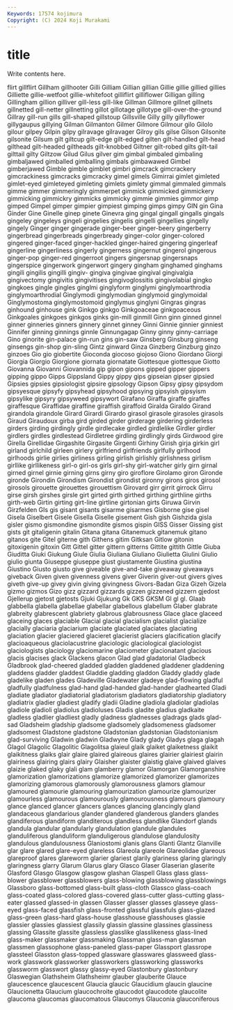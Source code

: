 ```yaml
---
Keywords: 17574 kojimura
Copyright: (C) 2024 Koji Murakami
---
```


# title

Write contents here.



flirt gillflirt Gillham gillhooter Gilli Gilliam Gillian
gillian Gillie gillie gillied gillies Gilliette gillie-wetfoot gillie-whitefoot gilliflirt gilliflower
Gilligan gilling Gillingham gillion gilliver gill-less gill-like Gillman Gillmore gillnet
gillnets gillnetted gill-netter gillnetting gillot gillotage gillotype gill-over-the-ground Gillray gill-run
gills gill-shaped gillstoup Gillsville Gilly gilly gillyflower gillygaupus gillying Gilman
Gilmanton Gilmer Gilmore Gilmour gilo Gilolo gilour gilpey Gilpin gilpy
gilravage gilravager Gilroy gils gilse Gilson Gilsonite gilsonite Gilsum gilt
giltcup gilt-edge gilt-edged gilten gilt-handled gilt-head gilthead gilt-headed giltheads gilt-knobbed
Giltner gilt-robed gilts gilt-tail gilttail gilty Giltzow Gilud Gilus gilver
gim gimbal gimbaled gimbaling gimbaljawed gimballed gimballing gimbals gimbawawed Gimbel
gimberjawed Gimble gimble gimblet gimbri gimcrack gimcrackery gimcrackiness gimcracks gimcracky
gimel gimels Gimirrai gimlet gimleted gimlet-eyed gimleteyed gimleting gimlets gimlety
gimmal gimmaled gimmals gimme gimmer gimmeringly gimmerpet gimmick gimmicked gimmickery
gimmicking gimmickry gimmicks gimmicky gimmie gimmies gimmor gimp gimped Gimpel
gimper gimpier gimpiest gimping gimps gimpy GIN gin Gina Ginder
Gine Ginelle ginep ginete Ginevra ging gingal gingall gingalls gingals
gingeley gingeleys gingeli gingelies gingelis gingelli gingellies gingelly gingely Ginger
ginger gingerade ginger-beer ginger-beery gingerberry gingerbread gingerbreads gingerbready ginger-color ginger-colored
gingered ginger-faced ginger-hackled ginger-haired gingering gingerleaf gingerline gingerliness gingerly gingerness
gingernut gingerol gingerous ginger-pop ginger-red gingerroot gingers gingersnap gingersnaps gingerspice
gingerwork gingerwort gingery gingham ginghamed ginghams gingili gingilis gingilli gingiv-
gingiva gingivae gingival gingivalgia gingivectomy gingivitis gingivitises gingivoglossitis gingivolabial gingko
gingkoes gingle gingles ginglmi ginglyform ginglymi ginglymoarthrodia ginglymoarthrodial Ginglymodi ginglymodian
ginglymoid ginglymoidal Ginglymostoma ginglymostomoid ginglymus ginglyni Gingras gingras ginhound ginhouse
gink Ginkgo ginkgo Ginkgoaceae ginkgoaceous Ginkgoales ginkgoes ginkgos ginks gin-mill
ginmill Ginn ginn ginned ginnel ginner ginneries ginners ginnery ginnet
ginney Ginni Ginnie ginnier ginniest Ginnifer ginning ginnings ginnle Ginnungagap
Ginny ginny ginny-carriage Gino ginorite gin-palace gin-run gins gin-saw Ginsberg
Ginsburg ginseng ginsengs gin-shop gin-sling Gintz ginward Ginza Ginzberg Ginzburg
ginzo ginzoes Gio gio giobertite Gioconda giocoso giojoso Giono Giordano
Giorgi Giorgia Giorgio Giorgione giornata giornatate Giottesque giottesque Giotto Giovanna
Giovanni Giovannida gip gipon gipons gipped gipper gippers gipping gippo
Gipps Gippsland Gippy gippy gips gipseian gipser gipsied Gipsies gipsies
gipsiologist gipsire gipsology Gipson Gipsy gipsy gipsydom gipsyesque gipsyfy gipsyhead
gipsyhood gipsying gipsyish gipsyism gipsylike gipsyry gipsyweed gipsywort Girafano Giraffa
giraffe giraffes giraffesque Giraffidae giraffine giraffish giraffoid Giralda Giraldo Girand
girandola girandole Girard Girardi Girardo girasol girasole girasoles girasols Giraud
Giraudoux girba gird girded girder girderage girdering girderless girders girding
girdingly girdle girdlecake girdled girdlelike Girdler girdler girdlers girdles girdlestead
Girdletree girdling girdlingly girds Girdwood gire Girella Girellidae Girgashite Girgasite
Girgenti Girhiny Girish girja girkin girl girland girlchild girleen girlery
girlfriend girlfriends girlfully girlhood girlhoods girlie girlies girliness girling girlish
girlishly girlishness girlism girllike girllikeness girl-o girl-os girls girl-shy girl-watcher
girly girn girnal girned girnel girnie girning girns girny giro
giroflore Girolamo giron Gironde gironde Girondin Girondism Girondist girondist gironny
girons giros girosol girosols girouette girouettes girouettism Girovard girr girrit
girrock Girru girse girsh girshes girsle girt girted girth girthed
girthing girthline girths girth-web Girtin girting girt-line girtline girtonian girts
Giruwa Girvin Girzfelden GIs gis gisant gisants gisarme gisarmes Gisborne
gise gisel Gisela Giselbert Gisele Gisella Giselle gisement Gish gish
Gishzida gisla gisler gismo gismondine gismondite gismos gispin GISS Gisser
Gissing gist gists git gitaligenin gitalin Gitana gitana Gitanemuck gitanemuk
gitano gitanos gite Gitel giterne gith Githens gitim Gitksan Gitlow
gitonin gitoxigenin gitoxin Gitt Gittel gitter gittern gitterns Gittite gittith
Gittle Giuba Giuditta Giuki Giukung Giule Giulia Giuliana Giuliano Giulietta
Giulini Giulio giulio giunta Giuseppe giuseppe giust giustamente Giustina giustina
Giustino Giusto giusto give giveable give-and-take giveaway giveaways giveback Given
given givenness givens giver Giverin giver-out givers gives giveth give-up
givey givin giving givingness Givors-Badan Giza Gizeh Gizela gizmo gizmos
Gizo gizz gizzard gizzards gizzen gizzened gizzern gjedost Gjellerup gjetost
gjetosts Gjuki Gjukung Gk GKS GKSM Gl gl gl. Glaab
glabbella glabella glabellae glabellar glabellous glabellum Glaber glabrate glabreity glabrescent
glabriety glabrous glabrousness Glace glace glaceed glaceing glaces glaciable Glacial
glacial glacialism glacialist glacialize glacially glaciaria glaciarium glaciate glaciated glaciates
glaciating glaciation glacier glaciered glacieret glacierist glaciers glacification glacify glacioaqueous
glaciolacustrine glaciologic glaciological glaciologist glaciologists glaciology glaciomarine glaciometer glacionatant glacious
glacis glacises glack Glackens glacon Glad glad gladatorial Gladbeck Gladbrook
glad-cheered gladded gladden gladdened gladdener gladdening gladdens gladder gladdest Gladdie
gladding gladdon Gladdy gladdy glade gladelike gladen glades Gladeville Gladewater
gladeye glad-flowing gladful gladfully gladfulness glad-hand glad-handed glad-hander gladhearted Gladi
gladiate gladiator gladiatorial gladiatorism gladiators gladiatorship gladiatory gladiatrix gladier gladiest
gladify gladii Gladine gladiola gladiolar gladiolas gladiole gladioli gladiolus gladioluses
Gladis gladite gladius gladkaite gladless gladlier gladliest gladly gladness gladnesses
gladrags glads glad-sad Gladsheim gladship gladsome gladsomely gladsomeness gladsomer gladsomest
Gladstone gladstone Gladstonian gladstonian Gladstonianism glad-surviving Gladwin gladwin Gladwyne Glady
glady Gladys glaga glagah Glagol Glagolic Glagolitic Glagolitsa glaieul glaik
glaiket glaiketness glaikit glaikitness glaiks glair glaire glaired glaireous glaires
glairier glairiest glairin glairiness glairing glairs glairy Glaisher glaister glaistig
glaive glaived glaives glaizie glaked glaky glali glam glamberry glamor
Glamorgan Glamorganshire glamorization glamorizations glamorize glamorized glamorizer glamorizes glamorizing glamorous
glamorously glamorousness glamors glamour glamoured glamourie glamouring glamourization glamourize glamourizer
glamourless glamourous glamourously glamourousness glamours glamoury glance glanced glancer glancers
glances glancing glancingly gland glandaceous glandarious glander glandered glanderous glanders
glandes glandiferous glandiform glanditerous glandless glandlike Glandorf glands glandula glandular
glandularly glandulation glandule glandules glanduliferous glanduliform glanduligerous glandulose glandulosity glandulous
glandulousness Glaniostomi glanis glans Glanti Glantz Glanville glar glare glared
glare-eyed glareless Glareola glareole Glareolidae glareous glareproof glares glareworm glarier
glariest glarily glariness glaring glaringly glaringness glarry Glarum Glarus glary
Glasco Glaser Glaserian glaserite Glasford Glasgo Glasgow glasgow glashan Glaspell
Glass glass glass-blower glassblower glassblowers glass-blowing glassblowing glassblowings Glassboro glass-bottomed
glass-built glass-cloth Glassco glass-coach glass-coated glass-colored glass-covered glass-cutter glass-cutting glass-eater
glassed glassed-in glassen Glasser glasser glasses glasseye glass-eyed glass-faced glassfish
glass-fronted glassful glassfuls glass-glazed glass-green glass-hard glass-house glasshouse glasshouses glassie
glassier glassies glassiest glassily glassin glassine glassines glassiness glassing Glassite
glassite glassless glasslike glasslikeness glass-lined glass-maker glassmaker glassmaking Glassman glass-man
glassman glassmen glassophone glass-paneled glass-paper Glassport glassrope glassteel Glasston glass-topped
glassware glasswares glassweed glass-work glasswork glassworker glassworkers glassworking glassworks glassworm
glasswort glassy glassy-eyed Glastonbury glastonbury Glaswegian Glathsheim Glathsheimr glauber glauberite
Glauce glaucescence glaucescent Glaucia glaucic Glaucidium glaucin glaucine Glaucionetta Glaucium
glaucochroite glaucodot glaucodote glaucolite glaucoma glaucomas glaucomatous Glaucomys Glauconia glauconiferous
